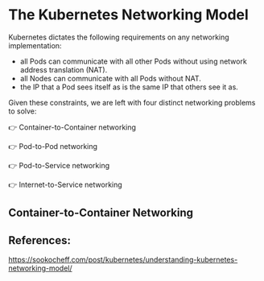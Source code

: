 # The Kubernetes Networking Model

Kubernetes dictates the following requirements on any networking implementation:

- all Pods can communicate with all other Pods without using network address translation (NAT).
- all Nodes can communicate with all Pods without NAT.
- the IP that a Pod sees itself as is the same IP that others see it as.

Given these constraints, we are left with four distinct networking problems to solve:

👉 Container-to-Container networking

👉 Pod-to-Pod networking

👉 Pod-to-Service networking

👉 Internet-to-Service networking

## Container-to-Container Networking

## References:
https://sookocheff.com/post/kubernetes/understanding-kubernetes-networking-model/

